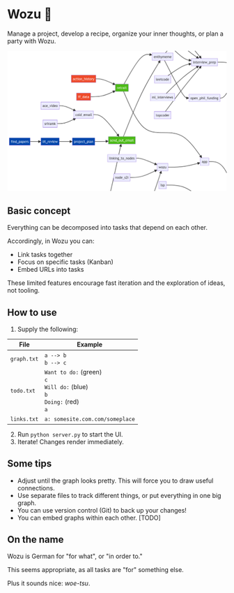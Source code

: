 # Wozu 🤔

Manage a project, develop a recipe, organize your inner thoughts, or plan a party with Wozu.

<img src="wozu.png" width="700">

## Basic concept

Everything can be decomposed into tasks that depend on each other.

Accordingly, in Wozu you can:

- Link tasks together
- Focus on specific tasks (Kanban)
- Embed URLs into tasks

These limited features encourage fast iteration and the exploration of ideas, not tooling.

## How to use

1. Supply the following:
   
|File|Example|
|---|---|
|`graph.txt`|`a --> b`<br>`b --> c`|
|`todo.txt`|`Want to do:` (green)<br>`c`<br>`Will do:` (blue)<br>`b`<br>`Doing:` (red)<br>`a`|
|`links.txt`|`a: somesite.com.com/someplace`|

2. Run `python server.py` to start the UI.
3. Iterate! Changes render immediately.

## Some tips

- Adjust until the graph looks pretty. This will force you to draw useful connections.
- Use separate files to track different things, or put everything in one big graph.
- You can use version control (Git) to back up your changes!
- You can embed graphs within each other. [TODO]

## On the name

Wozu is German for "for what", or "in order to." 

This seems appropriate, as all tasks are "for" something else. 

Plus it sounds nice: _woe-tsu_.

